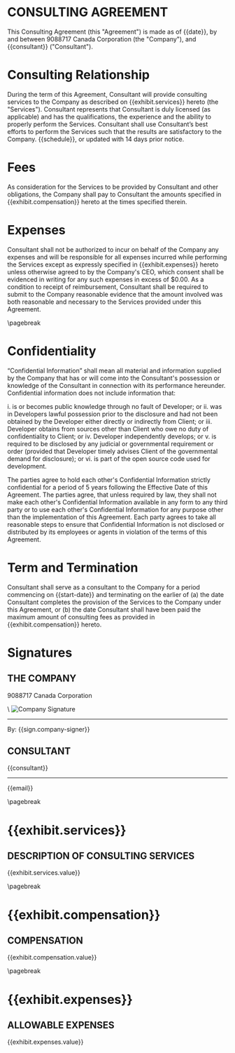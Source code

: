# CONSULTING AGREEMENT

This Consulting Agreement (this "Agreement") is made as of {{date}}, by and between 9088717 Canada Corporation (the "Company"), and {{consultant}} ("Consultant").

# Consulting Relationship 

During the term of this Agreement, Consultant will provide consulting services to the Company as described on {{exhibit.services}} hereto (the "Services").  Consultant represents that Consultant is duly licensed (as applicable) and has the qualifications, the experience and the ability to properly perform the Services.  Consultant shall use Consultant’s best efforts to perform the Services such that the results are satisfactory to the Company.  {{schedule}}, or updated with 14 days prior notice.

# Fees 

As consideration for the Services to be provided by Consultant and other obligations, the Company shall pay to Consultant the amounts specified in {{exhibit.compensation}} hereto at the times specified therein.

# Expenses

Consultant shall not be authorized to incur on behalf of the Company any expenses and will be responsible for all expenses incurred while performing the Services except as expressly specified in {{exhibit.expenses}} hereto unless otherwise agreed to by the Company's CEO, which consent shall be evidenced in writing for any such expenses in excess of $0.00.  As a condition to receipt of reimbursement, Consultant shall be required to submit to the Company reasonable evidence that the amount involved was both reasonable and necessary to the Services provided under this Agreement.

\pagebreak

# Confidentiality

“Confidential Information” shall mean all material and information supplied by the
Company that has or will come into the Consultant's possession or knowledge of
the Consultant in connection with its performance hereunder. Confidential
information does not include information that:

i. is or becomes public knowledge through no fault of Developer; or
ii. was in Developers lawful possession prior to the disclosure and had not been
obtained by the Developer either directly or indirectly from Client; or
iii. Developer obtains from sources other than Client who owe no duty of
confidentiality to Client; or
iv. Developer independently develops; or
v. is required to be disclosed by any judicial or governmental requirement or
order (provided that Developer timely advises Client of the governmental
demand for disclosure); or
vi. is part of the open source code used for development.

The parties agree to hold each other's Confidential Information strictly confidential
for a period of 5 years following the Effective Date of this Agreement. The parties
agree, that unless required by law, they shall not make each other's Confidential
Information available in any form to any third party or to use each other's
Confidential Information for any purpose other than the implementation of this
Agreement. Each party agrees to take all reasonable steps to ensure that
Confidential Information is not disclosed or distributed by its employees or agents in
violation of the terms of this Agreement.

# Term and Termination 

Consultant shall serve as a consultant to the Company for a period commencing on {{start-date}} and terminating on the earlier of (a) the date Consultant completes the provision of the Services to the Company under this Agreement, or (b) the date Consultant shall have been paid the maximum amount of consulting fees as provided in {{exhibit.compensation}} hereto.


# Signatures

## THE COMPANY

9088717 Canada Corporation

\ ![Company Signature]({{sign.image}})

---

By: {{sign.company-signer}}


## CONSULTANT

{{consultant}}

---

{{email}}


\pagebreak

# {{exhibit.services}}

## DESCRIPTION OF CONSULTING SERVICES

{{exhibit.services.value}}

\pagebreak

# {{exhibit.compensation}}

## COMPENSATION

{{exhibit.compensation.value}}

\pagebreak

# {{exhibit.expenses}}

## ALLOWABLE EXPENSES

{{exhibit.expenses.value}}
